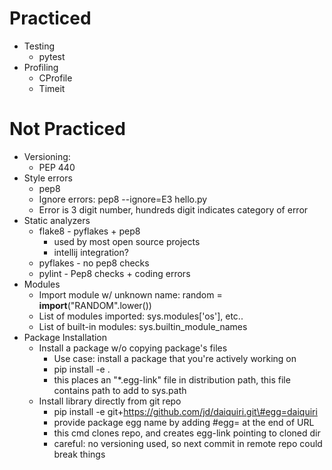 
# Practiced
* Testing
  * pytest
* Profiling
  * CProfile
  * Timeit

# Not Practiced
* Versioning:
  * PEP 440
* Style errors
  * pep8
  * Ignore errors: pep8 --ignore=E3 hello.py
  * Error is 3 digit number, hundreds digit indicates category of error
* Static analyzers
  * flake8 - pyflakes + pep8
    * used by most open source projects
    * intellij integration?
  * pyflakes - no pep8 checks
  * pylint - Pep8 checks + coding errors
* Modules
  * Import module w/ unknown name: random = __import__("RANDOM".lower())
  * List of modules imported: sys.modules['os'], etc..
  * List of built-in modules: sys.builtin_module_names
* Package Installation
  * Install a package w/o copying package's files
    * Use case: install a package that you're actively working on
    * pip install -e .
    * this places an "*.egg-link" file in distribution path, this file contains path to add to sys.path
  * Install library directly from git repo
    * pip install -e git+https://github.com/jd/daiquiri.git\#egg=daiquiri
    * provide package egg name by adding #egg= at the end of URL
    * this cmd clones repo, and creates egg-link pointing to cloned dir 
    * careful: no versioning used, so next commit in remote repo could break things
